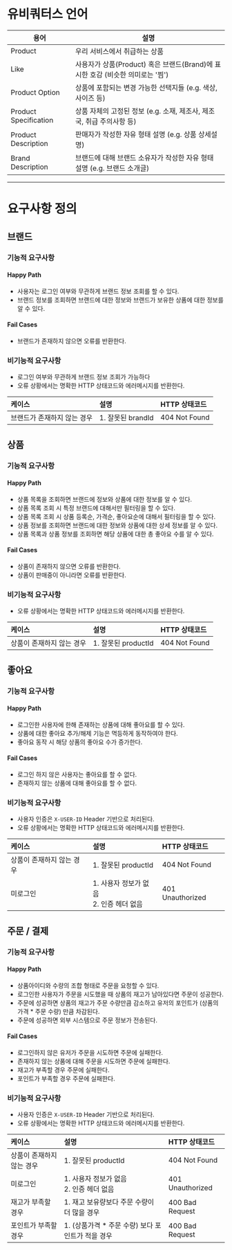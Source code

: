 # 유비쿼터스 언어

| 용어                    | 설명                                                    |
| --------------------- | ----------------------------------------------------- |
| Product               | 우리 서비스에서 취급하는 상품                                      |
| Like                  | 사용자가 상품(Product) 혹은 브랜드(Brand)에 표시한 호감 (비슷한 의미로는 '찜') |
| Product Option        | 상품에 포함되는 변경 가능한 선택지들 (e.g. 색상, 사이즈 등)                |
| Product Specification | 상품 자체의 고정된 정보 (e.g. 소재, 제조사, 제조국, 취급 주의사항 등)          |
| Product Description   | 판매자가 작성한 자유 형태 설명 (e.g. 상품 상세설명)                      |
| Brand Description     | 브랜드에 대해 브랜드 소유자가 작성한 자유 형태 설명 (e.g. 브랜드 소개글)          |

---

# 요구사항 정의

## 브랜드

### 기능적 요구사항

#### Happy Path

+ 사용자는 로그인 여부와 무관하게 브랜드 정보 조회를 할 수 있다.
+ 브랜드 정보를 조회하면 브랜드에 대한 정보와 브랜드가 보유한 상품에 대한 정보를 알 수 있다.

#### Fail Cases

+ 브랜드가 존재하지 않으면 오류를 반환한다.

### 비기능적 요구사항

+ 로그인 여부와 무관하게 브랜드 정보 조회가 가능하다
+ 오류 상황에서는 명확한 HTTP 상태코드와 에러메시지를 반환한다.

| 케이스             | 설명             | HTTP 상태코드     |
| :-------------- | :------------- | :------------ |
| 브랜드가 존재하지 않는 경우 | 1. 잘못된 brandId | 404 Not Found |

## 상품

### 기능적 요구사항

#### Happy Path

+ 상품 목록을 조회하면 브랜드에 정보와 상품에 대한 정보를 알 수 있다.
+ 상품 목록 조회 시 특정 브랜드에 대해서만 필터링을 할 수 있다.
+ 상품 목록 조회 시 상품 등록순, 가격순, 좋아요순에 대해서 필터링을 할 수 있다.
+ 상품 정보를 조회하면 브랜드에 대한 정보와 상품에 대한 상세 정보를 알 수 있다.
+ 상품 목록과 상품 정보를 조회하면 해당 상품에 대한 총 좋아요 수를 알 수 있다.

#### Fail Cases

+ 상품이 존재하지 않으면 오류를 반환한다.
+ 상품이 판매중이 아니라면 오류를 반환한다.

### 비기능적 요구사항

+ 오류 상황에서는 명확한 HTTP 상태코드와 에러메시지를 반환한다.

| 케이스             | 설명                        | HTTP 상태코드     |
| :-------------- | :------------------------ | :------------ |
| 상품이 존재하지 않는 경우  | 1. 잘못된 productId          | 404 Not Found |

## 좋아요

### 기능적 요구사항

#### Happy Path

+ 로그인한 사용자에 한해 존재하는 상품에 대해 좋아요를 할 수 있다.
+ 상품에 대한 좋아요 추가/해제 기능은 멱등하게 동작하여야 한다.
+ 좋아요 동작 시 해당 상품의 좋아요 수가 증가한다.

#### Fail Cases

+ 로그인 하지 않은 사용자는 좋아요를 할 수 없다.
+ 존재하지 않는 상품에 대해 좋아요를 할 수 없다.

### 비기능적 요구사항

+ 사용자 인증은 `X-USER-ID` Header 기반으로 처리된다.
+ 오류 상황에서는 명확한 HTTP 상태코드와 에러메시지를 반환한다.

| 케이스            | 설명                            | HTTP 상태코드       |
| :------------- | :---------------------------- | :-------------- |
| 상품이 존재하지 않는 경우 | 1. 잘못된 productId              | 404 Not Found   |
| 미로그인           | 1. 사용자 정보가 없음 <br>2. 인증 헤더 없음 | 401 Unauthorized |

## 주문 / 결제

### 기능적 요구사항

#### Happy Path

+ 상품아이디와 수량의 조합 형태로 주문을 요청할 수 있다.
+ 로그인한 사용자가 주문을 시도했을 때 상품의 재고가 남아있다면 주문이 성공한다.
+ 주문에 성공하면 상품의 재고가 주문 수량만큼 감소하고 유저의 포인트가 (상품의 가격 * 주문 수량) 만큼 차감된다.
+ 주문에 성공하면 외부 시스템으로 주문 정보가 전송된다.

#### Fail Cases

+ 로그인하지 않은 유저가 주문을 시도하면 주문에 실패한다.
+ 존재하지 않는 상품에 대해 주문을 시도하면 주문에 실패한다.
+ 재고가 부족할 경우 주문에 실패한다.
+ 포인트가 부족할 경우 주문에 실패한다.


### 비기능적 요구사항

+ 사용자 인증은 `X-USER-ID` Header 기반으로 처리된다.
+ 오류 상황에서는 명확한 HTTP 상태코드와 에러메시지를 반환한다.

| 케이스            | 설명                            | HTTP 상태코드       |
| :------------- | :---------------------------- | :-------------- |
| 상품이 존재하지 않는 경우 | 1. 잘못된 productId              | 404 Not Found   |
| 미로그인           | 1. 사용자 정보가 없음 <br>2. 인증 헤더 없음 | 401 Unauthorized |
|재고가 부족할 경우|1. 재고 보유량보다 주문 수량이 더 많을 경우|400 Bad Request|
|포인트가 부족할 경우|1. (상품가격 * 주문 수량) 보다 포인트가 적을 경우|400 Bad Request|